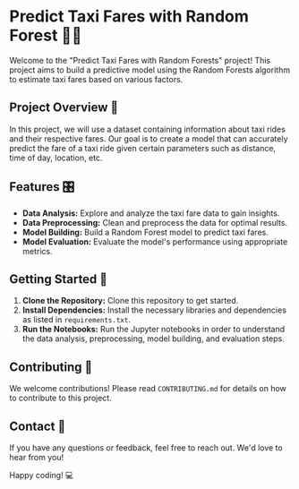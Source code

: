 # Predict Taxi Fares with Random Forest 🚖🌳

Welcome to the "Predict Taxi Fares with Random Forests" project! This project aims to build a predictive model using the Random Forests algorithm to estimate taxi fares based on various factors. 

## Project Overview 📝

In this project, we will use a dataset containing information about taxi rides and their respective fares. Our goal is to create a model that can accurately predict the fare of a taxi ride given certain parameters such as distance, time of day, location, etc.

## Features 🎛️

- **Data Analysis:** Explore and analyze the taxi fare data to gain insights.
- **Data Preprocessing:** Clean and preprocess the data for optimal results.
- **Model Building:** Build a Random Forest model to predict taxi fares.
- **Model Evaluation:** Evaluate the model's performance using appropriate metrics.

## Getting Started 🚀

1. **Clone the Repository:** Clone this repository to get started.
2. **Install Dependencies:** Install the necessary libraries and dependencies as listed in `requirements.txt`.
3. **Run the Notebooks:** Run the Jupyter notebooks in order to understand the data analysis, preprocessing, model building, and evaluation steps.

## Contributing 🤝

We welcome contributions! Please read `CONTRIBUTING.md` for details on how to contribute to this project.

## Contact 📧

If you have any questions or feedback, feel free to reach out. We'd love to hear from you!

Happy coding! 💻
